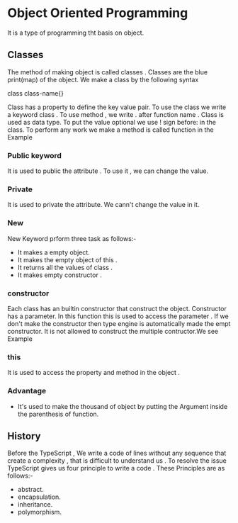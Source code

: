 # Object Oriented Programming 
 It is a type of programming tht basis on object.
 ## Classes
The method of making object is called classes . Classes are the blue print(map) of the object.
We make a class by the following syntax 
 
   class class-name{}

Class has a property to define the key value pair. To use the class we write a keyword class . 
To use method , we write . after function name  . Class is used as data type.
To put the value optional we use ! sign before: in the class.
To perform any work we make a method is called function in the Example
### Public keyword
It is used to public the attribute . To use it , we can change the value.
### Private 
It is used to private the attribute. We cann't change the value in it.
### New 
New Keyword prform three task as follows:-
- It makes a empty object.
- It makes the empty object of this .
- It returns all the values of class . 
- It makes empty constructor .
### constructor
Each class has an builtin constructor that construct the object. Constructor has a parameter.
In this function this is  used to access the parameter  . 
If we don't make the constructor then type engine is automatically made the empt constructor.
It is not allowed to construct the multiple contructor.We see Example
### this
It is used to access the property and method in the object . 
### Advantage
- It's used to make the thousand of object by putting the Argument inside the parenthesis of function. 
## History  
Before the TypeScript , We write a code of lines  without any sequence that create a complexity , that is difficult to understand us . To resolve the issue TypeScript gives us four principle to write a code . These Principles are as follows:-
- abstract.
- encapsulation.
- inheritance.
- polymorphism.



